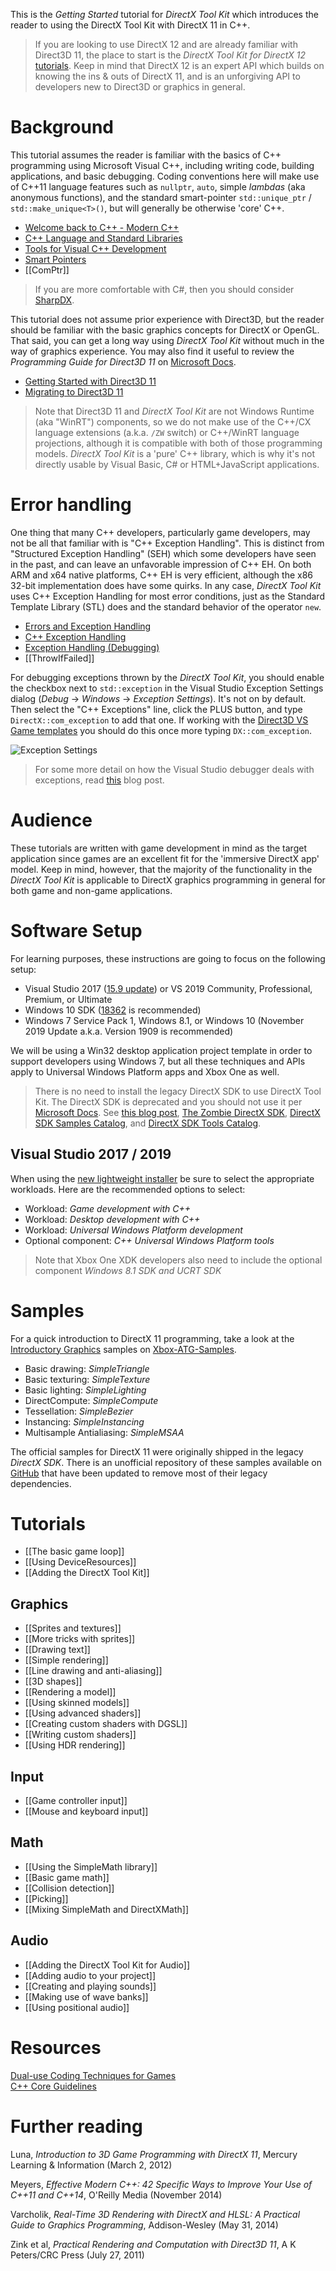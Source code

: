 This is the _Getting Started_ tutorial for _DirectX Tool Kit_ which introduces the reader to using the DirectX Tool Kit with DirectX 11 in C++.

> If you are looking to use DirectX 12 and are already familiar with Direct3D 11, the place to start is the _DirectX Tool Kit for DirectX 12_ [tutorials](https://github.com/Microsoft/DirectXTK12/wiki/Getting-Started). Keep in mind that DirectX 12 is an expert API which builds on knowing the ins & outs of DirectX 11, and is an unforgiving API to developers new to Direct3D or graphics in general.

# Background
This tutorial assumes the reader is familiar with the basics of C++ programming using Microsoft Visual C++, including writing code, building applications, and basic debugging. Coding conventions here will make use of C++11 language features such as ``nullptr``, ``auto``, simple _lambdas_  (aka anonymous functions), and the standard smart-pointer ``std::unique_ptr`` / ``std::make_unique<T>()``, but will generally be otherwise 'core' C++.

* [Welcome back to C++ - Modern C++](https://docs.microsoft.com/en-us/cpp/cpp/welcome-back-to-cpp-modern-cpp)
* [C++ Language and Standard Libraries](https://docs.microsoft.com/en-us/cpp/cpp/c-cpp-language-and-standard-libraries)
* [Tools for Visual C++ Development](https://docs.microsoft.com/en-us/cpp/ide/ide-and-tools-for-visual-cpp-development)
* [Smart Pointers](https://docs.microsoft.com/en-us/cpp/cpp/smart-pointers-modern-cpp)
* [[ComPtr]]

> If you are more comfortable with C#, then you should consider [SharpDX](http://sharpdx.org/).

This tutorial does not assume prior experience with Direct3D, but the reader should be familiar with the basic graphics concepts for DirectX or OpenGL. That said, you can get a long way using _DirectX Tool Kit_ without much in the way of graphics experience. You may also find it useful to review the _Programming Guide for Direct3D 11_ on [Microsoft Docs](https://docs.microsoft.com/en-us/windows/win32/direct3d11/dx-graphics-overviews).

* [Getting Started with Direct3D 11](https://walbourn.github.io/getting-started-with-direct3d-11/)
* [Migrating to Direct3D 11](https://docs.microsoft.com/en-us/windows/win32/direct3d11/d3d11-programming-guide-migrating)

> Note that Direct3D 11 and _DirectX Tool Kit_ are not Windows Runtime (aka "WinRT") components, so we do not make use of the C++/CX language extensions (a.k.a. ``/ZW`` switch) or C++/WinRT language projections, although it is compatible with both of those programming models. _DirectX Tool Kit_ is a 'pure' C++ library, which is why it's not directly usable by Visual Basic, C# or HTML+JavaScript applications.

# Error handling
One thing that many C++ developers, particularly game developers, may not be all that familiar with is "C++ Exception Handling". This is distinct from "Structured Exception Handling" (SEH) which some developers have seen in the past, and can leave an unfavorable impression of C++ EH. On both ARM and x64 native platforms, C++ EH is very efficient, although the x86 32-bit implementation does have some quirks. In any case, _DirectX Tool Kit_ uses C++ Exception Handling for most error conditions, just as the Standard Template Library (STL) does and the standard behavior of the operator ``new``.

* [Errors and Exception Handling](https://docs.microsoft.com/en-us/cpp/cpp/errors-and-exception-handling-modern-cpp)
* [C++ Exception Handling](https://docs.microsoft.com/en-us/cpp/cpp/cpp-exception-handling)
* [Exception Handling (Debugging)](https://docs.microsoft.com/en-us/visualstudio/debugger/managing-exceptions-with-the-debugger)
* [[ThrowIfFailed]]

For debugging exceptions thrown by the _DirectX Tool Kit_, you should enable the checkbox next to ``std::exception`` in the Visual Studio Exception Settings dialog (_Debug_ -> _Windows_ -> _Exception Settings_). It's not on by default. Then select the "C++ Exceptions" line, click the PLUS button, and type ``DirectX::com_exception`` to add that one. If working with the [Direct3D VS Game templates](https://github.com/walbourn/directx-vs-templates) you should do this once more typing ``DX::com_exception``.

![Exception Settings](https://github.com/Microsoft/DirectXTK/wiki/images/DebugExcept.PNG)

> For some more detail on how the Visual Studio debugger deals with exceptions, read [this](https://devblogs.microsoft.com/devops/understanding-exceptions-while-debugging-with-visual-studio/) blog post.

# Audience
These tutorials are written with game development in mind as the target application since games are an excellent fit for the 'immersive DirectX app' model. Keep in mind, however, that the majority of the functionality in the _DirectX Tool Kit_ is applicable to DirectX graphics programming in general for both game and non-game applications.

# Software Setup
For learning purposes, these instructions are going to focus on the following setup:

* Visual Studio 2017 ([15.9 update](https://walbourn.github.io/vs-2017-15-9-update/)) or VS 2019 Community, Professional, Premium, or Ultimate
* Windows 10 SDK ([18362](https://walbourn.github.io/windows-10-may-2019-update/) is recommended)
* Windows 7 Service Pack 1, Windows 8.1, or Windows 10 (November 2019 Update a.k.a. Version 1909 is recommended)

We will be using a Win32 desktop application project template in order to support developers using Windows 7, but all these techniques and APIs apply to Universal Windows Platform apps and Xbox One as well.

> There is no need to install the legacy DirectX SDK to use DirectX Tool Kit. The DirectX SDK is deprecated and you should not use it per [Microsoft Docs](https://docs.microsoft.com/en-us/windows/desktop/directx-sdk--august-2009-). See [this blog post](http://aka.ms/dxsdk), [The Zombie DirectX SDK](https://walbourn.github.io/the-zombie-directx-sdk/), [DirectX SDK Samples Catalog](https://walbourn.github.io/directx-sdk-samples-catalog/), and [DirectX SDK Tools Catalog](https://walbourn.github.io/directx-sdk-tools-catalog/).

## Visual Studio 2017 / 2019
When using the [new lightweight installer](https://devblogs.microsoft.com/cppblog/the-lightweight-visual-studio-15-installer/) be sure to select the appropriate workloads. Here are the recommended options to select:

* Workload: _Game development with C++_
* Workload: _Desktop development with C++_
* Workload: _Universal Windows Platform development_
* Optional component: _C++ Universal Windows Platform tools_

> Note that Xbox One XDK developers also need to include the optional component _Windows 8.1 SDK and UCRT SDK_

# Samples

For a quick introduction to DirectX 11 programming, take a look at the [Introductory Graphics](https://github.com/Microsoft/Xbox-ATG-Samples#introductory-graphics) samples on [Xbox-ATG-Samples](https://github.com/Microsoft/Xbox-ATG-Samples).

* Basic drawing: *SimpleTriangle*
* Basic texturing: *SimpleTexture*
* Basic lighting: *SimpleLighting*
* DirectCompute: *SimpleCompute*
* Tessellation: *SimpleBezier*
* Instancing: *SimpleInstancing*
* Multisample Antialiasing: *SimpleMSAA*

The official samples for DirectX 11 were originally shipped in the legacy *DirectX SDK*. There is an unofficial repository of these samples available on [GitHub](https://github.com/walbourn/directx-sdk-samples/wiki) that have been updated to remove most of their legacy dependencies.

# Tutorials

* [[The basic game loop]]
* [[Using DeviceResources]]
* [[Adding the DirectX Tool Kit]]

## Graphics

* [[Sprites and textures]]
* [[More tricks with sprites]]
* [[Drawing text]]
* [[Simple rendering]]
* [[Line drawing and anti-aliasing]]
* [[3D shapes]]
* [[Rendering a model]]
* [[Using skinned models]]
* [[Using advanced shaders]]
* [[Creating custom shaders with DGSL]]
* [[Writing custom shaders]]
* [[Using HDR rendering]]

## Input

* [[Game controller input]]
* [[Mouse and keyboard input]]

## Math

* [[Using the SimpleMath library]]
* [[Basic game math]]
* [[Collision detection]]
* [[Picking]]
* [[Mixing SimpleMath and DirectXMath]]

## Audio

* [[Adding the DirectX Tool Kit for Audio]]
* [[Adding audio to your project]]
* [[Creating and playing sounds]]
* [[Making use of wave banks]]
* [[Using positional audio]]

# Resources

[Dual-use Coding Techniques for Games](https://aka.ms/Fo3su4)  
[C++ Core Guidelines](https://github.com/isocpp/CppCoreGuidelines/blob/master/CppCoreGuidelines.md)

# Further reading

Luna, *Introduction to 3D Game Programming with DirectX 11*, Mercury Learning & Information (March 2, 2012)

Meyers, *Effective Modern C++: 42 Specific Ways to Improve Your Use of C++11 and C++14*, O'Reilly Media (November 2014)

Varcholik, *Real-Time 3D Rendering with DirectX and HLSL: A Practical Guide to Graphics Programming*, Addison-Wesley (May 31, 2014)

Zink et al, *Practical Rendering and Computation with Direct3D 11*, A K Peters/CRC Press (July 27, 2011)

